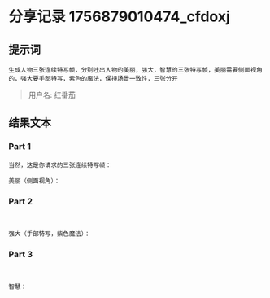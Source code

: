 # 分享记录 1756879010474_cfdoxj

## 提示词

```
生成人物三张连续特写帧，分别吐出人物的美丽，强大，智慧的三张特写帧，美丽需要侧面视角的，强大要手部特写，紫色的魔法，保持场景一致性，三张分开
```

> 用户名: 红番茄

## 结果文本

### Part 1

```
当然，这是你请求的三张连续特写帧：

美丽（侧面视角）： 
```

### Part 2

```


强大（手部特写，紫色魔法）： 
```

### Part 3

```


智慧： 
```
